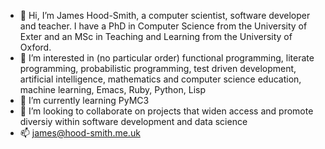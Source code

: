- 👋 Hi, I’m James Hood-Smith, a computer scientist, software developer and teacher. I have a PhD in Computer Science from the University of Exter and an MSc in Teaching and Learning from the University of Oxford.
- 👀 I’m interested in (no particular order) functional programming, literate programming, probabilistic programming, test driven development, artificial intelligence, mathematics and computer science education, machine learning, Emacs, Ruby, Python, Lisp
- 🌱 I’m currently learning PyMC3
- 💞️ I’m looking to collaborate on projects that widen access and promote diversiy within software development and data science
- 📫 james@hood-smith.me.uk

<!---
jhoodsmith/jhoodsmith is a ✨ special ✨ repository because its `README.md` (this file) appears on your GitHub profile.
You can click the Preview link to take a look at your changes.
--->
